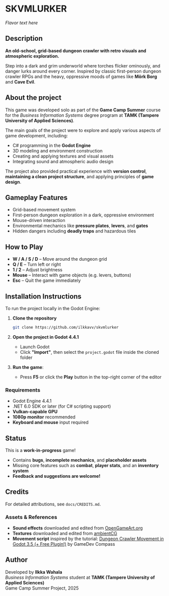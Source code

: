 # SKVMLURKER

*Flavor text here*

## Description

**An old-school, grid-based dungeon crawler with retro visuals and atmospheric exploration.**

Step into a dark and grim underworld where torches flicker ominously, and danger lurks around every corner. Inspired by classic first-person dungeon crawler  RPGs and the heavy, oppressive moods of games like **Mörk Borg** and **Cave Evil**.

## About the project

This game was developed solo as part of the **Game Camp Summer** course for the *Business Information Systems* degree program at **TAMK (Tampere University of Applied Sciences)**.

The main goals of the project were to explore and apply various aspects of game development, including:

- C# programming in the **Godot Engine**
- 3D modeling and environment construction
- Creating and applying textures and visual assets
- Integrating sound and atmospheric audio design

The project also provided practical experience with **version control**, **maintaining a clean project structure**, and applying principles of **game design**.

## Gameplay Features

- Grid-based movement system
- First-person dungeon exploration in a dark, oppressive environment
- Mouse-driven interaction
- Environmental mechanics like **pressure plates**, **levers**, and **gates**
- Hidden dangers including **deadly traps** and hazardous tiles

## **How to Play**

- **W / A / S / D** – Move around the dungeon grid
- **Q / E** – Turn left or right
- **1 / 2** – Adjust brightness
- **Mouse** – Interact with game objects (e.g. levers, buttons)
- **Esc** – Quit the game immediately

## **Installation Instructions**

To run the project locally in the Godot Engine:

1. **Clone the repository**

    ```bash
    git clone https://github.com/ilkkavv/skvmlurker
    ```

2. **Open the project in Godot 4.4.1**

   - Launch Godot
   - Click **"Import"**, then select the `project.godot` file inside the cloned folder
  
3. **Run the game**:

   - Press **F5** or click the **Play** button in the top-right corner of the editor

### **Requirements**

- Godot Engine 4.4.1
- .NET 6.0 SDK or later (for C# scripting support)
- **Vulkan-capable GPU**  
- **1080p monitor** recommended
- **Keyboard and mouse** input required

## **Status**

This is a **work-in-progress** game!

- Contains **bugs**, **incomplete mechanics**, and **placeholder assets**
- Missing core features such as **combat**, **player stats**, and an **inventory system**
- **Feedback and suggestions are welcome!**

## **Credits**

For detailed attributions, see `docs/CREDITS.md`.

### Assets & References

- **Sound effects** downloaded and edited from [OpenGameArt.org](https://opengameart.org/)
- **Textures** downloaded and edited from [ambientCG](https://ambientcg.com/)
- **Movement script** inspired by the tutorial:
  [Dungeon Crawler Movement in Godot 3.5 (+ Free Plugin!)](https://www.youtube.com/watch?v=Vr-Fsd6M5Tk) by  GameDev Compass

## Author

Developed by **Ilkka Wahala**  
*Business Information Systems* student at **TAMK (Tampere University of Applied Sciences)**  
Game Camp Summer Project, 2025
